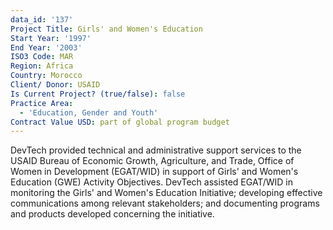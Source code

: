 ```yaml
---
data_id: '137'
Project Title: Girls' and Women's Education
Start Year: '1997'
End Year: '2003'
ISO3 Code: MAR
Region: Africa
Country: Morocco
Client/ Donor: USAID
Is Current Project? (true/false): false
Practice Area:
  - 'Education, Gender and Youth'
Contract Value USD: part of global program budget
---
```

DevTech provided technical and administrative support services to the USAID Bureau of Economic Growth, Agriculture, and Trade, Office of Women in Development (EGAT/WID) in support of Girls' and Women's Education (GWE) Activity Objectives. DevTech assisted EGAT/WID in monitoring the Girls' and Women's Education Initiative; developing effective communications among relevant stakeholders; and documenting programs and products developed concerning the initiative.